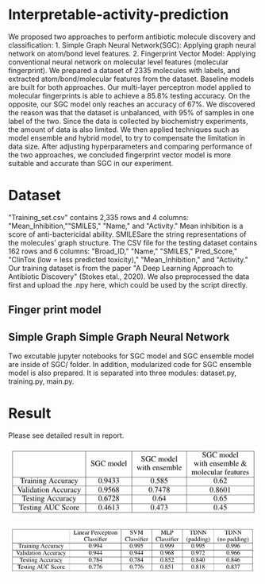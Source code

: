 # Interpretable-activity-prediction

We proposed two approaches to perform antibiotic molecule discovery and classification: 1. Simple Graph Neural Network(SGC): Applying graph neural network on atom/bond level features. 2. Fingerprint Vector Model: Applying conventional neural network on molecular level features (molecular fingerprint). We prepared a dataset of 2335 molecules with labels, and extracted atom/bond/molecular features from the dataset. Baseline models are built for both approaches. Our multi-layer perceptron model applied to molecular fingerprints is able to achieve a 85.8\% testing accuracy. On the opposite, our SGC model only reaches an accuracy of 67\%. We discovered the reason was that the dataset is unbalanced, with 95\% of samples in one label of the two. Since the data is collected by biochemistry experiments, the amount of data is also limited. We then applied techniques such as model ensemble and hybrid model, to try to compensate the limitation in data size. After adjusting hyperparameters and comparing performance of the two approaches, we concluded fingerprint vector model is more suitable and accurate than SGC in our experiment. 

# Dataset
"Training_set.csv" contains 2,335 rows and 4 columns:  "Mean_Inhibition,""SMILES," "Name," and "Activity." Mean inhibition is a score of anti-bactericidal ability. SMILESare the string representations of the molecules’ graph structure. The CSV file for the testing dataset  contains 162 rows and 6 columns: "Broad_ID," "Name," "SMILES," Pred_Score," "ClinTox (low = less predicted toxicity)," "Mean_Inhibition," and "Activity." Our training dataset is from the paper "A Deep Learning Approach to Antibiotic Discovery" (Stokes etal., 2020). We also preprocessed the data first and upload the .npy here, which could be used by the script directly.



## Finger print model




## Simple Graph Simple Graph Neural Network
Two excutable jupyter notebooks for SGC model and SGC ensemble model are inside of SGC/ folder. In addition, modularized code for SGC ensemble model is also prepared. It is separated into three modules: dataset.py, training.py, main.py. 




# Result
Please see detailed result in report.

![Alt text](https://github.com/liujerry1997/Interpretable-activity-prediction/blob/main/figure/Screen%20Shot%202020-12-13%20at%2016.22.59.png?raw=true")

![Alt text](https://github.com/liujerry1997/Interpretable-activity-prediction/blob/main/figure/Screen%20Shot%202020-12-13%20at%2023.50.40.png?raw=true")
